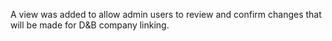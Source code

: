 A view was added to allow admin users to review and confirm changes that will 
be made for D&B company linking.
